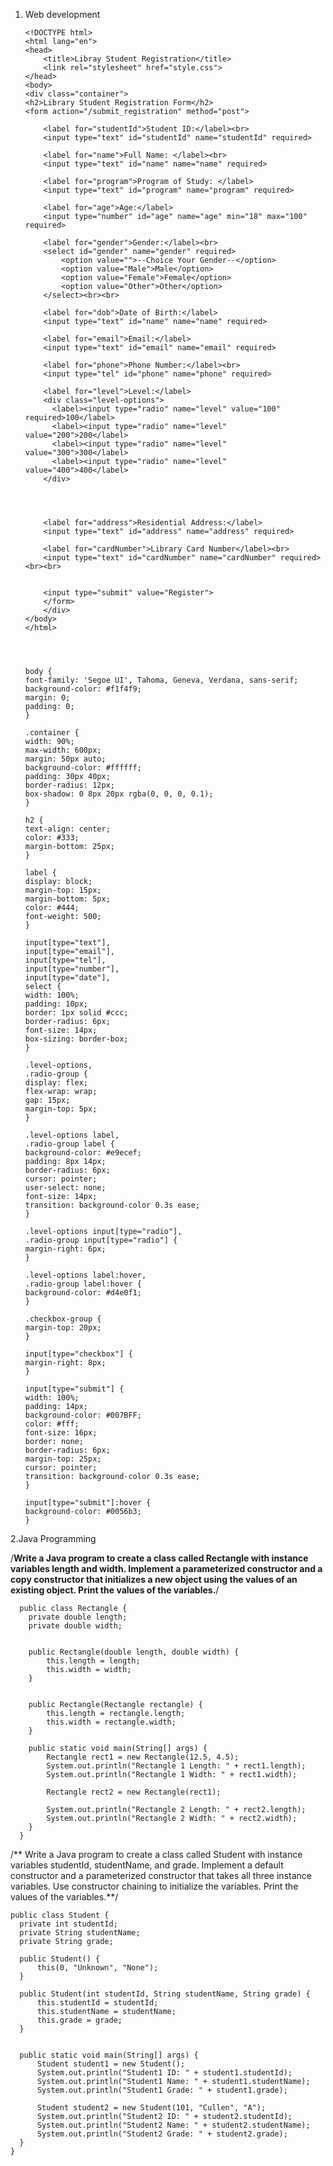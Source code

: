    1. Web development
  
          <!DOCTYPE html>
          <html lang="en">
          <head>
              <title>Libray Student Registration</title>
              <link rel="stylesheet" href="style.css">
          </head>
          <body>
          <div class="container">
          <h2>Library Student Registration Form</h2>
          <form action="/submit_registration" method="post">
              
              <label for="studentId">Student ID:</label><br>
              <input type="text" id="studentId" name="studentId" required>
              
              <label for="name">Full Name: </label><br>
              <input type="text" id="name" name="name" required>
              
              <label for="program">Program of Study: </label>
              <input type="text" id="program" name="program" required>
          
              <label for="age">Age:</label>
              <input type="number" id="age" name="age" min="18" max="100" required>
          
              <label for="gender">Gender:</label><br>
              <select id="gender" name="gender" required>
                  <option value="">--Choice Your Gender--</option>
                  <option value="Male">Male</option>
                  <option value="Female">Female</option>
                  <option value="Other">Other</option>
              </select><br><br>
          
              <label for="dob">Date of Birth:</label>
              <input type="text" id="name" name="name" required>
          
              <label for="email">Email:</label>
              <input type="text" id="email" name="email" required>
          
              <label for="phone">Phone Number:</label><br>
              <input type="tel" id="phone" name="phone" required>
          
              <label for="level">Level:</label>
              <div class="level-options">
                <label><input type="radio" name="level" value="100" required>100</label>
                <label><input type="radio" name="level" value="200">200</label>
                <label><input type="radio" name="level" value="300">300</label>
                <label><input type="radio" name="level" value="400">400</label>
              </div>
          
          
          
          
              <label for="address">Residential Address:</label>
              <input type="text" id="address" name="address" required>
          
              <label for="cardNumber">Library Card Number</label><br>
              <input type="text" id="cardNumber" name="cardNumber" required><br><br>
          
          
              <input type="submit" value="Register">
              </form>
              </div>
          </body>
          </html>
  
  
  
  
          body {
          font-family: 'Segoe UI', Tahoma, Geneva, Verdana, sans-serif;
          background-color: #f1f4f9;
          margin: 0;
          padding: 0;
          }
          
          .container {
          width: 90%;
          max-width: 600px;
          margin: 50px auto;
          background-color: #ffffff;
          padding: 30px 40px;
          border-radius: 12px;
          box-shadow: 0 8px 20px rgba(0, 0, 0, 0.1);
          }
          
          h2 {
          text-align: center;
          color: #333;
          margin-bottom: 25px;
          }
          
          label {
          display: block;
          margin-top: 15px;
          margin-bottom: 5px;
          color: #444;
          font-weight: 500;
          }
          
          input[type="text"],
          input[type="email"],
          input[type="tel"],
          input[type="number"],
          input[type="date"],
          select {
          width: 100%;
          padding: 10px;
          border: 1px solid #ccc;
          border-radius: 6px;
          font-size: 14px;
          box-sizing: border-box;
          }
          
          .level-options,
          .radio-group {
          display: flex;
          flex-wrap: wrap;
          gap: 15px;
          margin-top: 5px;
          }
          
          .level-options label,
          .radio-group label {
          background-color: #e9ecef;
          padding: 8px 14px;
          border-radius: 6px;
          cursor: pointer;
          user-select: none;
          font-size: 14px;
          transition: background-color 0.3s ease;
          }
          
          .level-options input[type="radio"],
          .radio-group input[type="radio"] {
          margin-right: 6px;
          }
          
          .level-options label:hover,
          .radio-group label:hover {
          background-color: #d4e0f1;
          }
          
          .checkbox-group {
          margin-top: 20px;
          }
          
          input[type="checkbox"] {
          margin-right: 8px;
          }
          
          input[type="submit"] {
          width: 100%;
          padding: 14px;
          background-color: #007BFF;
          color: #fff;
          font-size: 16px;
          border: none;
          border-radius: 6px;
          margin-top: 25px;
          cursor: pointer;
          transition: background-color 0.3s ease;
          }
          
          input[type="submit"]:hover {
          background-color: #0056b3;
          }
  
  
  
  2.Java Programming 
  
  
   /**Write a Java program to create a class called Rectangle with instance variables length and width.
  Implement a parameterized constructor and a copy constructor that initializes
  a new object using the values of an existing object.
  Print the values of the variables.**/
  
      public class Rectangle {
        private double length;
        private double width;
    
    
        public Rectangle(double length, double width) {
            this.length = length;
            this.width = width;
        }
    
    
        public Rectangle(Rectangle rectangle) {
            this.length = rectangle.length;
            this.width = rectangle.width;
        }
    
        public static void main(String[] args) {
            Rectangle rect1 = new Rectangle(12.5, 4.5);
            System.out.println("Rectangle 1 Length: " + rect1.length);
            System.out.println("Rectangle 1 Width: " + rect1.width);
    
            Rectangle rect2 = new Rectangle(rect1);
    
            System.out.println("Rectangle 2 Length: " + rect2.length);
            System.out.println("Rectangle 2 Width: " + rect2.width);
        }
      }
  
  /** Write a Java program to create a class called Student with instance variables
   studentId, studentName, and grade. Implement a default constructor and a parameterized
   constructor that takes all three instance variables.
   Use constructor chaining to initialize the variables.
   Print the values of the variables.**/
  
    public class Student {
      private int studentId;
      private String studentName;
      private String grade;
  
      public Student() {
          this(0, "Unknown", "None");
      }
  
      public Student(int studentId, String studentName, String grade) {
          this.studentId = studentId;
          this.studentName = studentName;
          this.grade = grade;
      }
  
  
      public static void main(String[] args) {
          Student student1 = new Student();
          System.out.println("Student1 ID: " + student1.studentId);
          System.out.println("Student1 Name: " + student1.studentName);
          System.out.println("Student1 Grade: " + student1.grade);
  
          Student student2 = new Student(101, "Cullen", "A");
          System.out.println("Student2 ID: " + student2.studentId);
          System.out.println("Student2 Name: " + student2.studentName);
          System.out.println("Student2 Grade: " + student2.grade);
      }
    }
  
     
    
      
